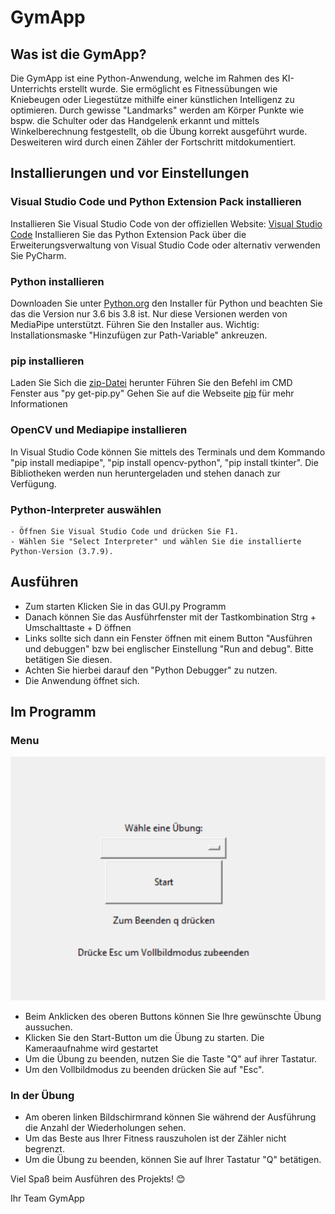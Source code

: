 # GymApp

## Was ist die GymApp?

Die GymApp ist eine Python-Anwendung, welche im Rahmen des KI-Unterrichts erstellt wurde. Sie ermöglicht es Fitnessübungen wie Kniebeugen oder Liegestütze mithilfe einer künstlichen Intelligenz zu optimieren. Durch gewisse "Landmarks" werden am Körper Punkte wie bspw. die Schulter oder das Handgelenk erkannt und mittels Winkelberechnung festgestellt, ob die Übung korrekt ausgeführt wurde. Desweiteren wird durch einen Zähler der Fortschritt mitdokumentiert.

## Installierungen und vor Einstellungen

### Visual Studio Code und Python Extension Pack installieren

Installieren Sie Visual Studio Code von der offiziellen Website: [Visual Studio Code](https://code.visualstudio.com/download)
Installieren Sie das Python Extension Pack über die Erweiterungsverwaltung von Visual Studio Code oder alternativ verwenden Sie PyCharm.

### Python installieren

Downloaden Sie unter [Python.org](https://www.python.org/downloads/) den Installer für Python und beachten Sie das die Version nur 3.6 bis 3.8 ist. Nur diese Versionen werden von MediaPipe unterstützt.
Führen Sie den Installer aus.
Wichtig: Installationsmaske "Hinzufügen zur Path-Variable" ankreuzen.

### pip installieren

Laden Sie Sich die [zip-Datei](https://bootstrap.pypa.io/pip/pip.pyz) herunter
Führen Sie den Befehl im CMD Fenster aus "py get-pip.py"
Gehen Sie auf die Webseite [pip](https://pip.pypa.io/en/stable/installation/) für mehr Informationen

### OpenCV und Mediapipe installieren

In Visual Studio Code können Sie mittels des Terminals und dem Kommando "pip install mediapipe", "pip install opencv-python", "pip install tkinter".
Die Bibliotheken werden nun heruntergeladen und stehen danach zur Verfügung.

### Python-Interpreter auswählen

    - Öffnen Sie Visual Studio Code und drücken Sie F1.
    - Wählen Sie "Select Interpreter" und wählen Sie die installierte Python-Version (3.7.9).

## Ausführen

- Zum starten Klicken Sie in das GUI.py Programm
- Danach können Sie das Ausführfenster mit der Tastkombination Strg + Umschalttaste + D öffnen
- Links sollte sich dann ein Fenster öffnen mit einem Button "Ausführen und debuggen" bzw bei englischer Einstellung "Run and debug". Bitte betätigen Sie diesen.
- Achten Sie hierbei darauf den "Python Debugger" zu nutzen.
- Die Anwendung öffnet sich.

## Im Programm

### Menu

![Menu](image.png)

- Beim Anklicken des oberen Buttons können Sie Ihre gewünschte Übung aussuchen.
- Klicken Sie den Start-Button um die Übung zu starten.
Die Kameraaufnahme wird gestartet
- Um die Übung zu beenden, nutzen Sie die Taste "Q" auf ihrer Tastatur.
- Um den Vollbildmodus zu beenden drücken Sie auf "Esc".

### In der Übung

- Am oberen linken Bildschirmrand können Sie während der Ausführung die Anzahl der Wiederholungen sehen.
- Um das Beste aus Ihrer Fitness rauszuholen ist der Zähler nicht begrenzt.
- Um die Übung zu beenden, können Sie auf Ihrer Tastatur "Q" betätigen.

Viel Spaß beim Ausführen des Projekts! 😊

Ihr Team GymApp
